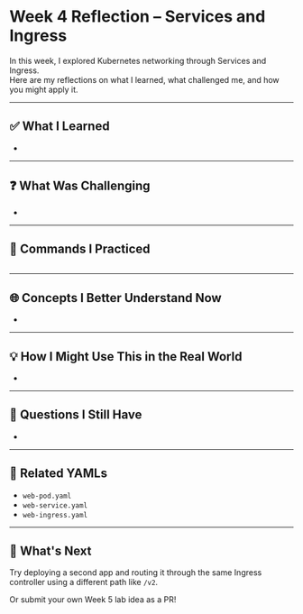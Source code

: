# Week 4 Reflection – Services and Ingress

In this week, I explored Kubernetes networking through Services and Ingress.  
Here are my reflections on what I learned, what challenged me, and how you might apply it.

---

## ✅ What I Learned

- 

---

## ❓ What Was Challenging

- 

---

## 🧪 Commands I Practiced

```bash

```

---

## 🌐 Concepts I Better Understand Now

- 

---

## 💡 How I Might Use This in the Real World

- 

---

## 📝 Questions I Still Have

- 

---

## 📎 Related YAMLs

- `web-pod.yaml`
- `web-service.yaml`
- `web-ingress.yaml`

---

## 🚀 What's Next

Try deploying a second app and routing it through the same Ingress controller using a different path like `/v2`.

Or submit your own Week 5 lab idea as a PR!
